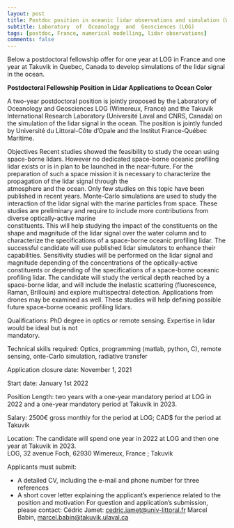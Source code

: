 ```yaml
---
layout: post
title: Postdoc position in oceanic lidar observations and simulation (Wimereux, France)
subtitle: Laboratory  of  Oceanology  and  Geosciences (LOG)
tags: [postdoc, France, numerical modelling, lidar observations]
comments: false
---
```

Below a postdoctoral fellowship offer for one year at LOG in France and one year at Takuvik in Quebec, Canada to develop simulations of the lidar signal in the ocean. 

**Postdoctoral Fellowship Position in Lidar Applications to Ocean Color**

A  two-year  postdoctoral  position  is  jointly  proposed  by  the  Laboratory  of  Oceanology  and  Geosciences 
LOG (Wimereux, France) and the Takuvik International Research Laboratory (Université Laval and CNRS, 
Canada) on the simulation of the lidar signal in the ocean. The position is jointly funded by Université du 
Littoral-Côte d’Opale and the Institut France-Québec Maritime. 

Objectives 
Recent studies showed the feasibility to study the ocean using space-borne lidars. However no dedicated 
space-borne oceanic profiling lidar exists or is in plan to be launched in the near-future. For the preparation 
of  such  a  space  mission  it  is  necessary  to  characterize  the  propagation  of  the  lidar  signal  through  the  
atmosphere and the ocean. Only few studies on this topic have been published in recent years. Monte-Carlo 
simulations are used to study the interaction of the lidar signal with the marine particles from space. These 
studies  are  preliminary  and  require  to  include  more  contributions  from  diverse  optically-active  marine  
constituents. This will help studying the impact of the constituents on the shape and magnitude of the lidar 
signal over the water column and to characterize the specifications of a space-borne oceanic profiling lidar. 
The successful candidate will use published lidar simulators to enhance their capabilities. Sensitivity studies 
will be performed on the lidar signal and magnitude depending of the concentrations of the optically-active 
constituents or depending of the specifications of a space-borne oceanic profiling lidar. The candidate will 
study the vertical depth reached by a space-borne lidar, and will include the inelastic scattering (fluorescence, 
Raman, Brillouin) and explore multispectral detection. Applications from drones may be examined as well. 
These studies will help defining possible future space-borne oceanic profiling lidars. 

Qualifications:    PhD  degree  in  optics  or  remote  sensing.  Expertise  in  lidar  would  be  ideal  but  is  not  
mandatory. 

Technical skills required: Optics, programming (matlab, python, C), remote sensing, onte-Carlo 
simulation, radiative transfer  

Application closure date: November 1, 2021 

Start date: January 1st 2022 

Position Length: two years with a one-year mandatory period at LOG in 2022 and a one-year mandatory 
period at Takuvik in 2023. 

Salary: 2500€ gross monthly for the period at LOG; CAD$ for the period at Takuvik 

Location: The candidate will spend one year in 2022 at LOG and then one year at Takuvik in 2023.  
LOG, 32 avenue Foch, 62930 Wimereux, France ; Takuvik  

Applicants must submit: 
- A detailed CV, including the e-mail and phone number for three references 
- A short cover letter explaining the applicant’s experience related to the position and motivation 
For question and application’s submission, please contact: 
Cédric Jamet: cedric.jamet@univ-littoral.fr 
Marcel Babin, marcel.babin@takuvik.ulaval.ca
